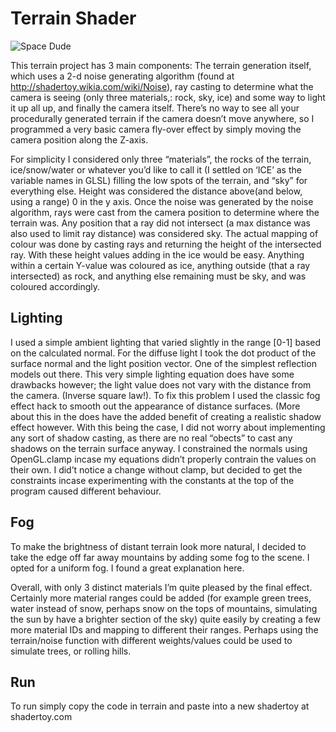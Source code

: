 # Terrain Shader

![Space Dude](img/screenshot.png)

This terrain project has 3 main components: The terrain generation itself, which uses a 2-d noise generating algorithm (found at http://shadertoy.wikia.com/wiki/Noise), ray casting to determine what the camera is seeing (only three materials,: rock, sky, ice) and some way to light it up all up, and finally the camera itself. There’s no way to see all your procedurally generated terrain if the camera doesn’t move anywhere, so I programmed a very basic camera fly-over effect by simply moving the camera position along the Z-axis.

For simplicity I considered only three “materials”, the rocks of the terrain, ice/snow/water or whatever you’d like to call it (I settled on ‘ICE’ as the variable names in GLSL) filling the low spots of the terrain, and “sky” for everything else. Height was considered the distance above(and below, using a range) 0 in the y axis. Once the noise was generated by the noise algorithm, rays were cast from the camera position to determine where the terrain was. Any position that a ray did not intersect (a max distance was also used to limit ray distance) was considered sky. The actual mapping of colour was done by casting rays and returning the height of the intersected ray. With these height values adding in the ice would be easy. Anything within a certain Y-value was coloured as ice, anything outside (that a ray intersected) as rock, and anything else remaining must be sky, and was coloured accordingly.

## Lighting
I used a simple ambient lighting that varied slightly in the range [0-1] based on the calculated normal. For the diffuse light I took the dot product of the surface normal and the light position vector. One of the simplest reflection models out there. This very simple lighting equation does have some drawbacks however; the light value does not vary with the distance from the camera. (Inverse square law!). To fix this problem I used the classic fog effect hack to smooth out the appearance of distance surfaces. (More about this in the does have the added benefit of creating a realistic shadow effect however. With this being the case, I did not worry about implementing any sort of shadow casting, as there are no real “obects” to cast any shadows on the terrain surface anyway. I constrained the normals using OpenGL.clamp incase my equations didn’t properly contrain the values on their own. I did’t notice a change without clamp, but decided to get the constraints incase experimenting with the constants at the top of the program caused different behaviour.

## Fog
To make the brightness of distant terrain look more natural, I decided to take the edge off far away mountains by adding some fog to the scene. I opted for a uniform fog.  I found a great explanation here.

Overall, with only 3 distinct materials I’m quite pleased by the final effect. Certainly more material ranges could be added (for example green trees, water instead of snow, perhaps snow on the tops of mountains, simulating the sun by have a brighter section of the sky) quite easily by creating a few more material IDs and mapping to different their  ranges. Perhaps using the terrain/noise function with different weights/values could be used to simulate trees, or rolling hills.

## Run
To run simply copy the code in terrain and paste into a new shadertoy at shadertoy.com
